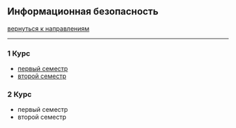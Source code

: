 ## Информационная безопасность
[вернуться к направлениям](../README.md)

***

### 1 Курс
+ [первый семестр](ib-1-1.md)
+ [второй семестр](ib-1-2.md)

### 2 Курс
+ первый семестр
+ второй семестр